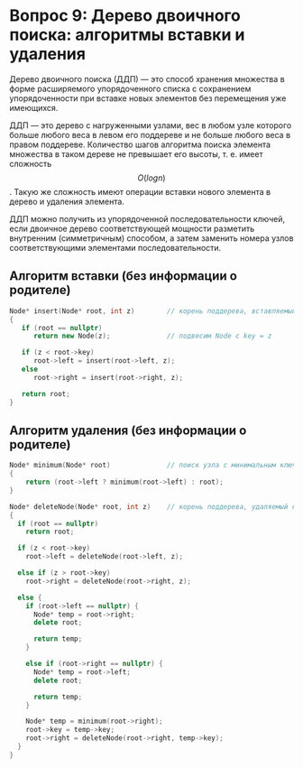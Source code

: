 # Вопрос 9: Дерево двоичного поиска: алгоритмы вставки и удаления

Дерево двоичного поиска (ДДП) — это способ хранения множества в форме расширяемого упорядоченного списка с сохранением упорядоченности при вставке новых элементов без перемещения уже имеющихся.

ДДП — это дерево с нагруженными узлами, вес в любом узле которого больше любого веса в левом его поддереве и не больше любого веса в правом поддереве. Количество шагов алгоритма поиска элемента множества в таком дереве не превышает его высоты, т. е. имеет сложность $$O(log n)$$. Такую же сложность имеют операции вставки нового элемента в дерево и удаления элемента.

ДДП можно получить из упорядоченной последовательности ключей, если двоичное дерево соответствующей мощности разметить внутренним (симметричным) способом, а затем заменить номера узлов соответствующими элементами последовательности.

## Алгоритм вставки (без информации о родителе)

```cpp
Node* insert(Node* root, int z)        // корень поддерева, вставляемый ключ
{
   if (root == nullptr)
      return new Node(z);              // подвесим Node с key = z

   if (z < root->key)
      root->left = insert(root->left, z);
   else
      root->right = insert(root->right, z);

   return root;
}
```

## Алгоритм удаления (без информации о родителе)

```cpp
Node* minimum(Node* root)              // поиск узла с минимальным ключом в поддереве с корнем root
{
    return (root->left ? minimum(root->left) : root);
}

Node* deleteNode(Node* root, int z)    // корень поддерева, удаляемый ключ
{
  if (root == nullptr)
    return root;

  if (z < root->key)
    root->left = deleteNode(root->left, z);

  else if (z > root->key)
    root->right = deleteNode(root->right, z);

  else {
    if (root->left == nullptr) {
      Node* temp = root->right;
      delete root;

      return temp;
    }

    else if (root->right == nullptr) {
      Node* temp = root->left;
      delete root;

      return temp;
    }

    Node* temp = minimum(root->right);
    root->key = temp->key;
    root->right = deleteNode(root->right, temp->key);
  }
}
```
